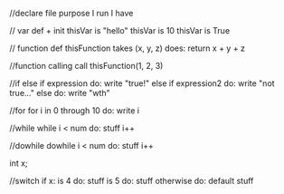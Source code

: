 //declare file purpose
I run
I have

// var def + init
thisVar is "hello"
thisVar is 10
thisVar is True

// function def
thisFunction takes (x, y, z) does:
    return x + y + z

//function calling
call thisFunction(1, 2, 3)

//if else
if expression do:
    write "true!"
else if expression2 do:
    write "not true..."
else do:
    write "wth"

//for
for i in 0 through 10 do:
    write i

//while
while i < num do:
    stuff
    i++

//dowhile
dowhile i < num do:
    stuff
    i++

int x;

//switch
if x:
    is 4 do:
        stuff
    is 5 do:
        stuff
    otherwise do:
        default stuff
    